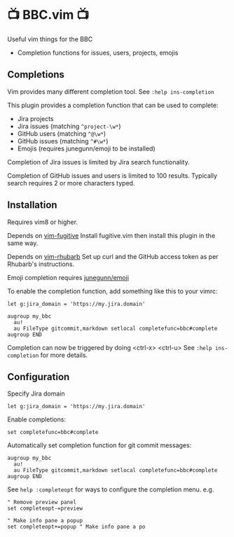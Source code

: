 📺 BBC.vim 📺
=============

Useful vim things for the BBC

- Completion functions for issues, users, projects, emojis

Completions
-----------

Vim provides many different completion tool.
See `:help ins-completion`

This plugin provides a completion function that can be used to complete:

- Jira projects
- Jira issues (matching `^project-\w*`)
- GitHub users (matching `^@\w*`)
- GitHub issues (matching `^#\w*`)
- Emojis (requires junegunn/emoji to be installed)

Completion of Jira issues is limited by Jira search functionality.

Completion of GitHub issues and users is limited to 100 results.
Typically search requires 2 or more characters typed.

Installation
------------

Requires vim8 or higher.

Depends on [vim-fugitive](https://github.com/tpope/vim-fugitive)
Install fugitive.vim then install this plugin in the same way.

Depends on [vim-rhubarb](https://github.com/tpope/vim-rhubarb)
Set up curl and the GitHub access token as per Rhubarb's instructions.

Emoji completion requires [junegunn/emoji](https://github.com/junegunn/vim-emoji)

To enable the completion function, add something like this to your vimrc:

```
let g:jira_domain = 'https://my.jira.domain'

augroup my_bbc
  au!
  au FileType gitcommit,markdown setlocal completefunc=bbc#complete
augroup END
```

Completion can now be triggered by doing \<ctrl-x\> \<ctrl-u\>
See `:help ins-completion` for more details.

Configuration
-------------

Specify Jira domain
```vim
let g:jira_domain = 'https://my.jira.domain'
```

Enable completions:
```vim
set completefunc=bbc#complete
```

Automatically set completion function for git commit messages:
```vim
augroup my_bbc
  au!
  au FileType gitcommit,markdown setlocal completefunc=bbc#complete
augroup END
```

See `help :completeopt` for ways to configure the completion menu.
e.g.

```vim
" Remove preview panel
set completeopt-=preview

" Make info pane a popup
set completeopt+=popup " Make info pane a po
```

